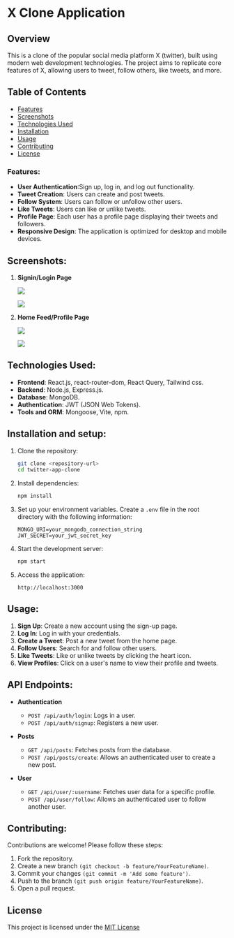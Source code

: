 # X Clone Application

## Overview

This is a clone of the popular social media platform X (twitter), built using modern web development technologies. The project aims to replicate core features of X, allowing users to tweet, follow others, like tweets, and more.

## Table of Contents

- [Features](#features)
- [Screenshots](#screenshots)
- [Technologies Used](#technologies-used)
- [Installation](#installation-and-setup)
- [Usage](#usage)
- [Contributing](#contributing)
- [License](#license)

### Features:

- **User Authentication**:Sign up, log in, and log out functionality.
- **Tweet Creation**: Users can create and post tweets.
- **Follow System**: Users can follow or unfollow other users.
- **Like Tweets**: Users can like or unlike tweets.
- **Profile Page**: Each user has a profile page displaying their tweets and followers.
- **Responsive Design**: The application is optimized for desktop and mobile devices.

## Screenshots:

1. **Signin/Login Page**

   ![](https://res.cloudinary.com/dfzlizgq1/image/upload/v1741265000/f3xcfihrebhbubsdn5pk.png)

   ![](https://res.cloudinary.com/dfzlizgq1/image/upload/v1741267042/wn7lxx0suojwkhbmqjnn.png)

2. **Home Feed/Profile Page**

   ![](https://res.cloudinary.com/dfzlizgq1/image/upload/v1741267241/che0jpwwjpueq8fdmjgp.png)
   
   ![](https://res.cloudinary.com/dfzlizgq1/image/upload/v1741267358/xayr1m9pn7l6o7mdwp8s.png)

## Technologies Used:

- **Frontend**: React.js, react-router-dom, React Query, Tailwind css.
- **Backend**: Node.js, Express.js.
- **Database**: MongoDB.
- **Authentication**: JWT (JSON Web Tokens).
- **Tools and ORM**: Mongoose, Vite, npm.


## Installation and setup:

1. Clone the repository:
    ```bash
    git clone <repository-url>
    cd twitter-app-clone
    ```
    
2. Install dependencies:
    ```bash
    npm install
    ```

3. Set up your environment variables. Create a `.env` file in the root directory with the following information:
    ```
    MONGO_URI=your_mongodb_connection_string
    JWT_SECRET=your_jwt_secret_key
    ```

5. Start the development server:
    ```bash
    npm start
    ```

6. Access the application:
    ```
    http://localhost:3000
    ```

## Usage:

1. **Sign Up**: Create a new account using the sign-up page.
2. **Log In**: Log in with your credentials.
3. **Create a Tweet**: Post a new tweet from the home page.
4. **Follow Users**: Search for and follow other users.
5. **Like Tweets**: Like or unlike tweets by clicking the heart icon.
6. **View Profiles**: Click on a user's name to view their profile and tweets.

## API Endpoints:

- **Authentication**
  - `POST /api/auth/login`: Logs in a user.
  - `POST /api/auth/signup`: Registers a new user.

- **Posts**
  - `GET /api/posts`: Fetches posts from the database.
  - `POST /api/posts/create`: Allows an authenticated user to create a new post.

- **User**
  - `GET /api/user/:username`: Fetches user data for a specific profile.
  - `POST /api/user/follow`: Allows an authenticated user to follow another user.

## Contributing:

Contributions are welcome! Please follow these steps:

1. Fork the repository.
2. Create a new branch ```(git checkout -b feature/YourFeatureName)```.
3. Commit your changes ```(git commit -m 'Add some feature')```.
4. Push to the branch ```(git push origin feature/YourFeatureName)```.
5. Open a pull request.

## License

This project is licensed under the [MIT License](LICENSE)